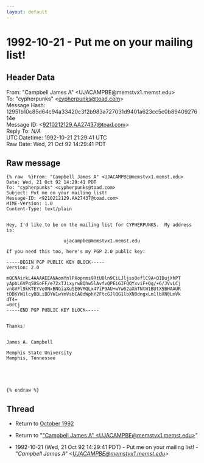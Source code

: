 ```yaml
---
layout: default
---
```


# 1992-10-21 - Put me on your mailing list!

## Header Data

From: "Campbell James A" \<UJACAMPBE<span>@</span>memstvx1.memst.edu\><br>
To: "cypherpunks" \<cypherpunks@toad.com\><br>
Message Hash: 12951b10c85d64c94a33420c3f2b983a727031d9401a623cc5c0b8940927614e<br>
Message ID: \<9210212129.AA27437@toad.com\><br>
Reply To: _N/A_<br>
UTC Datetime: 1992-10-21 21:29:41 UTC<br>
Raw Date: Wed, 21 Oct 92 14:29:41 PDT<br>

## Raw message

```
{% raw  %}From: "Campbell James A" <UJACAMPBE@memstvx1.memst.edu>
Date: Wed, 21 Oct 92 14:29:41 PDT
To: "cypherpunks" <cypherpunks@toad.com>
Subject: Put me on your mailing list!
Message-ID: <9210212129.AA27437@toad.com>
MIME-Version: 1.0
Content-Type: text/plain


Hey, I'd like to be on the mailing list for CYPHERPUNKS.  My address is:

                     ujacampbe@memstvx1.memst.edu

If you need this too, here's my PGP 2.0 public key:

-----BEGIN PGP PUBLIC KEY BLOCK-----
Version: 2.0
 
mQCNAirkL4AAAAEEANAomYnlPXopnms9RtU0ln9CiLJljssOeflC9A+QIDujXhPT
yApbL6VPqSUSoFF/e72xTJixyrwBQhw5lAvfvQPEiGIFQQYxviF+Qg/+6/JVvLCj
vnGVFl9kKTEYVeONxBNGiaXuSE0VMQLx47iP9AU+wYw62aXmTNtW1BUtX5BHAAUR
tDBKYW1lcyBBLiBDYW1wYmVsbCA8dWphY2FtcGJlQG1lbXN0dngxLm1lbXN0LmVk
dT4=
=0rCj
-----END PGP PUBLIC KEY BLOCK-----
 

Thanks!


James A. Campbell

Memphis State University
Memphis, Tennessee





{% endraw %}
```

## Thread

+ Return to [October 1992](/archive/1992/10)

+ Return to "["Campbell James A" <UJACAMPBE<span>@</span>memstvx1.memst.edu>](/authors/campbell_james_a_ujacampbe_at_memstvx1_memst_edu_)"

+ 1992-10-21 (Wed, 21 Oct 92 14:29:41 PDT) - Put me on your mailing list! - _"Campbell James A" \<UJACAMPBE@memstvx1.memst.edu\>_

